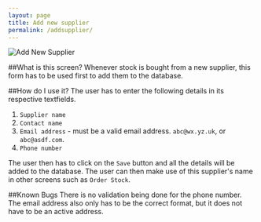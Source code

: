 ```yaml
---
layout: page
title: Add new supplier 
permalink: /addsupplier/
---
```

![Add New Supplier](http://i.imgur.com/z1PUkCM.png)

##What is this screen?
Whenever stock is bought from a new supplier, this form has to be used first to add them to the database.

##How do I use it?
The user has to enter the following details in its respective textfields. 

1. `Supplier name`
2. `Contact name`
3. `Email address` - must be a valid email address. `abc@wx.yz.uk`, or `abc@asdf.com`.
4. `Phone number`

The user then has to click on the `Save` button and all the details will be added to the database. The user can then make use of this supplier's name in other screens such as `Order Stock`. 

##Known Bugs
There is no validation being done for the phone number. The email address also only has to be the correct format, but it does not have to be an active address. 